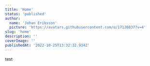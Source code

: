 ```yaml
---
title: 'Home'
status: 'published'
author:
  name: 'Johan Eriksson'
  picture: 'https://avatars.githubusercontent.com/u/17126037?v=4'
slug: 'home'
description: ''
coverImage: ''
publishedAt: '2022-10-25T13:32:32.934Z'
---
```


test

